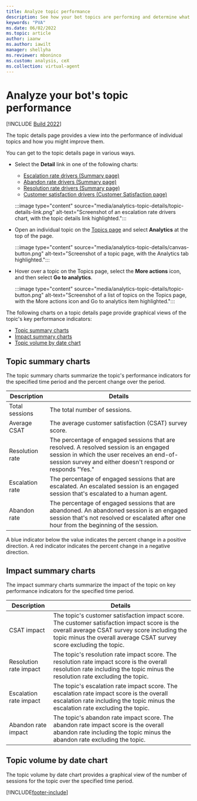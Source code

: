 ```yaml
---
title: Analyze topic performance
description: See how your bot topics are performing and determine what you can do to improve customer satisfaction.
keywords: "PVA"
ms.date: 06/02/2022
ms.topic: article
author: iaanw
ms.author: iawilt
manager: shellyha
ms.reviewer: mboninco
ms.custom: analysis, ceX
ms.collection: virtual-agent
---
```


# Analyze your bot's topic performance

[!INCLUDE [Build 2022](includes/build-22-disclaimer.md)]

The topic details page provides a view into the performance of individual topics and how you might improve them.

You can get to the topic details page in various ways.

- Select the **Detail** link in one of the following charts:
  - [Escalation rate drivers (Summary page)](analytics-summary.md#escalation-rate-drivers)
  - [Abandon rate drivers (Summary page)](analytics-summary.md#abandon-rate-drivers)
  - [Resolution rate drivers (Summary page)](analytics-summary.md#resolution-rate-drivers)
  - [Customer satisfaction drivers (Customer Satisfaction page)](analytics-CSAT.md#customer-satisfaction-drivers)

  :::image type="content" source="media/analytics-topic-details/topic-details-link.png" alt-text="Screenshot of an escalation rate drivers chart, with the topic details link highlighted.":::

- Open an individual topic on the [Topics page](authoring-create-edit-topics.md) and select **Analytics** at the top of the page.

  :::image type="content" source="media/analytics-topic-details/canvas-button.png" alt-text="Screenshot of a topic page, with the Analytics tab highlighted.":::

- Hover over a topic on the Topics page, select the **More actions** icon, and then select **Go to analytics**.

  :::image type="content" source="media/analytics-topic-details/topic-button.png" alt-text="Screenshot of a list of topics on the Topics page, with the More actions icon and Go to analytics item highlighted.":::

The following charts on a topic details page provide graphical views of the topic's key performance indicators:

- [Topic summary charts](#topic-summary-charts)
- [Impact summary charts](#impact-summary-charts)
- [Topic volume by date chart](#topic-volume-by-date-chart)

## Topic summary charts

The topic summary charts summarize the topic's performance indicators for the specified time period and the percent change over the period.

| Description | Details |
| --- | --- |
| Total sessions | The total number of sessions. |
| Average CSAT | The average customer satisfaction (CSAT) survey score. |
| Resolution rate | The percentage of engaged sessions that are resolved. A resolved session is an engaged session in which the user receives an end-of-session survey and either doesn't respond or responds "Yes." |
| Escalation rate | The percentage of engaged sessions that are escalated. An escalated session is an engaged session that's escalated to a human agent. |
| Abandon rate | The percentage of engaged sessions that are abandoned. An abandoned session is an engaged session that's not resolved or escalated after one hour from the beginning of the session. |

A blue indicator below the value indicates the percent change in a positive direction. A red indicator indicates the percent change in a negative direction.

## Impact summary charts

The impact summary charts summarize the impact of the topic on key performance indicators for the specified time period.

| Description | Details |
| --- | --- |
| CSAT impact | The topic's customer satisfaction impact score. The customer satisfaction impact score is the overall average CSAT survey score including the topic minus the overall average CSAT survey score excluding the topic. |
| Resolution rate impact | The topic's resolution rate impact score. The resolution rate impact score is the overall resolution rate including the topic minus the resolution rate excluding the topic. |
| Escalation rate impact | The topic's escalation rate impact score. The escalation rate impact score is the overall escalation rate including the topic minus the escalation rate excluding the topic. |
| Abandon rate impact | The topic's abandon rate impact score. The abandon rate impact score is the overall abandon rate including the topic minus the abandon rate excluding the topic. |

## Topic volume by date chart

The topic volume by date chart provides a graphical view of the number of sessions for the topic over the specified time period.

[!INCLUDE[footer-include](includes/footer-banner.md)]
